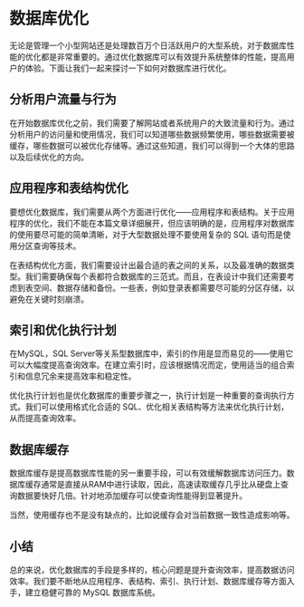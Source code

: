 # 数据库优化

无论是管理一个小型网站还是处理数百万个日活跃用户的大型系统，对于数据库性能的优化都是非常重要的。通过优化数据库可以有效提升系统整体的性能，提高用户的体验。下面让我们一起来探讨一下如何对数据库进行优化。

## 分析用户流量与行为

在开始数据库优化之前，我们需要了解网站或者系统用户的大致流量和行为。通过分析用户的访问量和使用情况，我们可以知道哪些数据频繁使用，哪些数据需要被缓存，哪些数据可以被优化存储等。通过这些知道，我们可以得到一个大体的思路以及后续优化的方向。

## 应用程序和表结构优化

要想优化数据库，我们需要从两个方面进行优化——应用程序和表结构。关于应用程序的优化，我们不能在本篇文章详细展开，但应该明确的是，应用程序对数据库的使用要尽可能的简单清晰，对于大型数据处理不要使用复杂的 SQL 语句而是使用分区查询等技术。

在表结构优化方面，我们需要设计出最合适的表之间的关系，以及最准确的数据类型。我们需要确保每个表都符合数据库的三范式。而且，在表设计中我们还需要考虑到表空间、数据存储和备份。一些表，例如登录表都需要尽可能的分区存储，以避免在关键时刻崩溃。

## 索引和优化执行计划

在MySQL，SQL Server等关系型数据库中，索引的作用是显而易见的——使用它可以大幅度提高查询效率。在建立索引时，应该根据情况而定，使用适当的组合索引和信息冗余来提高效率和稳定性。

优化执行计划也是优化数据库的重要步骤之一，执行计划是一种重要的查询执行方式。我们可以使用格式化合适的 SQL、优化相关表结构等方法来优化执行计划，从而提高查询效率。

## 数据库缓存

数据库缓存是提高数据库性能的另一重要手段，可以有效缓解数据库访问压力。数据库缓存通常是直接从RAM中进行读取，因此，高速读取缓存几乎比从硬盘上查询数据要快好几倍。针对地添加缓存可以使查询性能得到显著提升。

当然，使用缓存也不是没有缺点的，比如说缓存会对当前数据一致性造成影响等。

## 小结

总的来说，优化数据库的手段是多样的，核心问题是提升查询效率，提高数据访问效率。我们要不断地从应用程序、表结构、索引、执行计划、数据库缓存等方面入手，建立稳健可靠的 MySQL 数据库系统。